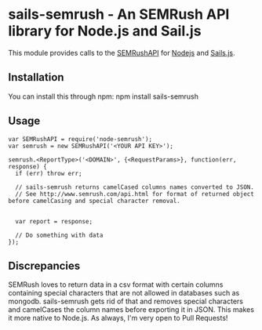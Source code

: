  sails-semrush - An SEMRush API library for Node.js and Sail.js
====================

This module provides calls to the [SEMRushAPI](http://www.semrush.com/api.html) for [Nodejs](http://nodejs.org) and [Sails.js](http://sailsjs.org).


Installation
------------
You can install this through npm: npm install sails-semrush

Usage
-----
    var SEMRushAPI = require('node-semrush');
    var semrush = new SEMRushAPI('<YOUR API KEY>');
    
    semrush.<ReportType>('<DOMAIN>', {<RequestParams>}, function(err, response) {
      if (err) throw err;

      // sails-semrush returns camelCased columns names converted to JSON.
      // See http://www.semrush.com/api.html for format of returned object before camelCasing and special character removal. 
      

      var report = response;

      // Do something with data
    });

Discrepancies
-------------
SEMRush loves to return data in a csv format with certain columns containing special characters that are not allowed in databases such as mongodb. sails-semrush gets rid of that and removes special characters and camelCases the column names before exporting it in JSON. This makes it more native to Node.js. As always, I'm very open to Pull Requests!